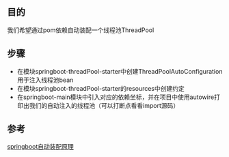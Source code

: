 ## 目的
我们希望通过pom依赖自动装配一个线程池ThreadPool

## 步骤
- 在模块springboot-threadPool-starter中创建ThreadPoolAutoConfiguration用于注入线程池bean
- 在模块springboot-threadPool-starter的resources中创建约定
- 在springboot-main模块中引入对应的依赖坐标，并在项目中使用autowire打印出我们的自动注入的线程池（可以打断点看看import源码）

## 参考
[springboot自动装配原理](https://2290653824.github.io/pages/0eaa16/)
